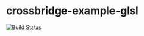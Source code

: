 crossbridge-example-glsl
========================

[![Build Status](https://travis-ci.org/crossbridge-community/crossbridge-example-glsl.svg?branch=master)](https://travis-ci.org/crossbridge-community/crossbridge-example-glsl)

